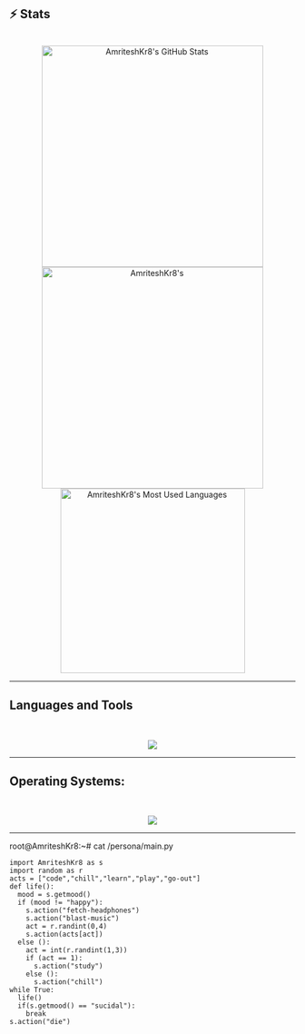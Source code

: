 ## ⚡️ Stats

<br>

<div align=center>
  <img width=390 src="https://github-readme-stats.vercel.app/api?username=AmriteshKr8&theme=transparent&count_private=true&show_icons=true&rank_icon=github&locale=en" alt="AmriteshKr8's GitHub Stats" />
  <img width=390 src="https://github-readme-streak-stats.herokuapp.com/?user=AmriteshKr8&theme=transparent&count_private=true&border_radius=10&locale=en" alt="AmriteshKr8's" />
  <img width=325 src="https://github-readme-stats.vercel.app/api/top-langs?username=AmriteshKr8&theme=transparent&layout=donut&hide=css&langs_count=8&border_radius=10&show_icons=true&locale=en" alt="AmriteshKr8's Most Used Languages" />
</div>

<hr>

## Languages and Tools

<br>

<p align="center">
  <a href="https://skillicons.dev">
    <img src="https://skillicons.dev/icons?i=arduino,bash,css,docker,github,godot,html,js,mysql,php,py,vscode&theme=light" />
  </a>
</p>

<hr>

## Operating Systems:

<br>

<p align="center">
  <a href="https://skillicons.dev">
    <img src="https://skillicons.dev/icons?i=arch,debian,raspberrypi,ubuntu,windows&theme=light" />
  </a>
</p>

<hr>

root@AmriteshKr8:~# cat /persona/main.py
```
import AmriteshKr8 as s
import random as r
acts = ["code","chill","learn","play","go-out"]
def life():
  mood = s.getmood()
  if (mood != "happy"):
    s.action("fetch-headphones")
    s.action("blast-music")
    act = r.randint(0,4)
    s.action(acts[act])
  else ():
    act = int(r.randint(1,3))
    if (act == 1):
      s.action("study")
    else ():
      s.action("chill")
while True:
  life()
  if(s.getmood() == "sucidal"):
    break
s.action("die")
```
